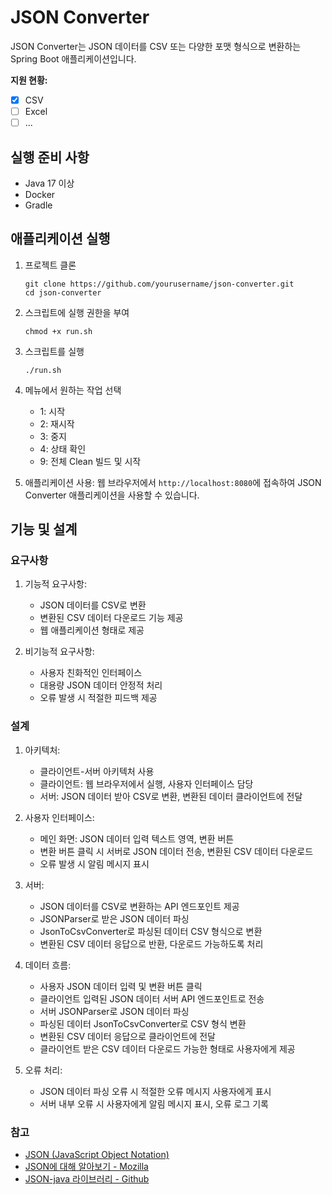 # JSON Converter

JSON Converter는 JSON 데이터를 CSV 또는 다양한 포맷 형식으로 변환하는 Spring Boot 애플리케이션입니다.

**지원 현황:**
- [x] CSV
- [ ] Excel
- [ ] ...

## 실행 준비 사항

- Java 17 이상
- Docker
- Gradle

## 애플리케이션 실행

1. 프로젝트 클론
   ```
   git clone https://github.com/yourusername/json-converter.git
   cd json-converter
   ```

2. 스크립트에 실행 권한을 부여
   ```
   chmod +x run.sh
   ```

3. 스크립트를 실행
   ```
   ./run.sh
   ```

4. 메뉴에서 원하는 작업 선택
   - 1: 시작
   - 2: 재시작
   - 3: 중지
   - 4: 상태 확인
   - 9: 전체 Clean 빌드 및 시작

5. 애플리케이션 사용:
   웹 브라우저에서 `http://localhost:8080`에 접속하여 JSON Converter 애플리케이션을 사용할 수 있습니다.

## 기능 및 설계

### 요구사항

1. 기능적 요구사항:
   - JSON 데이터를 CSV로 변환
   - 변환된 CSV 데이터 다운로드 기능 제공
   - 웹 애플리케이션 형태로 제공

2. 비기능적 요구사항:
   - 사용자 친화적인 인터페이스
   - 대용량 JSON 데이터 안정적 처리
   - 오류 발생 시 적절한 피드백 제공

### 설계

1. 아키텍처:
   - 클라이언트-서버 아키텍처 사용
   - 클라이언트: 웹 브라우저에서 실행, 사용자 인터페이스 담당
   - 서버: JSON 데이터 받아 CSV로 변환, 변환된 데이터 클라이언트에 전달

2. 사용자 인터페이스:
   - 메인 화면: JSON 데이터 입력 텍스트 영역, 변환 버튼
   - 변환 버튼 클릭 시 서버로 JSON 데이터 전송, 변환된 CSV 데이터 다운로드
   - 오류 발생 시 알림 메시지 표시

3. 서버:
   - JSON 데이터를 CSV로 변환하는 API 엔드포인트 제공
   - JSONParser로 받은 JSON 데이터 파싱
   - JsonToCsvConverter로 파싱된 데이터 CSV 형식으로 변환
   - 변환된 CSV 데이터 응답으로 반환, 다운로드 가능하도록 처리

4. 데이터 흐름:
   - 사용자 JSON 데이터 입력 및 변환 버튼 클릭
   - 클라이언트 입력된 JSON 데이터 서버 API 엔드포인트로 전송
   - 서버 JSONParser로 JSON 데이터 파싱
   - 파싱된 데이터 JsonToCsvConverter로 CSV 형식 변환
   - 변환된 CSV 데이터 응답으로 클라이언트에 전달
   - 클라이언트 받은 CSV 데이터 다운로드 가능한 형태로 사용자에게 제공

5. 오류 처리:
   - JSON 데이터 파싱 오류 시 적절한 오류 메시지 사용자에게 표시
   - 서버 내부 오류 시 사용자에게 알림 메시지 표시, 오류 로그 기록

### 참고

- [JSON (JavaScript Object Notation)](https://www.json.org/json-ko.html)
- [JSON에 대해 알아보기 - Mozilla ](https://developer.mozilla.org/ko/docs/Learn/JavaScript/Objects/JSON)
- [JSON-java 라이브러리 - Github](https://github.com/stleary/JSON-java)
